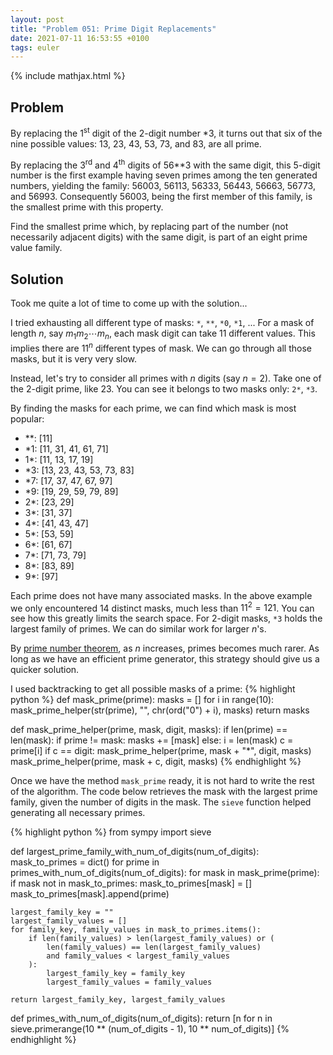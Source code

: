 ```yaml
---
layout: post
title: "Problem 051: Prime Digit Replacements"
date: 2021-07-11 16:53:55 +0100
tags: euler
---
```

{% include mathjax.html %}
## Problem
By replacing the 1<sup>st</sup> digit of the 2-digit number *3, it turns out that six of the nine possible values: 13, 23, 43, 53, 73, and 83, are all prime.

By replacing the 3<sup>rd</sup> and 4<sup>th</sup> digits of 56**3 with the same digit, this 5-digit number is the first example having seven primes among the ten generated numbers, yielding the family: 56003, 56113, 56333, 56443, 56663, 56773, and 56993. Consequently 56003, being the first member of this family, is the smallest prime with this property.

Find the smallest prime which, by replacing part of the number (not necessarily adjacent digits) with the same digit, is part of an eight prime value family.

## Solution

Took me quite a lot of time to come up with the solution...

I tried exhausting all different type of masks: `*`, `**`, `*0`, `*1`, ... For a mask of length $n$, say $m_1m_2\cdots m_n$, each mask digit can take 11 different values. This implies there are $11^n$ different types of mask. We can go through all those masks, but it is very very slow.

Instead, let's try to consider all primes with $n$ digits (say $n=2$). Take one of the 2-digit prime, like 23. You can see it belongs to two masks only: `2*`, `*3`.

By finding the masks for each prime, we can find which mask is most popular:

- **: [11]
- *1: [11, 31, 41, 61, 71]
- 1*: [11, 13, 17, 19]
- *3: [13, 23, 43, 53, 73, 83]
- *7: [17, 37, 47, 67, 97]
- *9: [19, 29, 59, 79, 89]
- 2*: [23, 29]
- 3*: [31, 37]
- 4*: [41, 43, 47]
- 5*: [53, 59]
- 6*: [61, 67]
- 7*: [71, 73, 79]
- 8*: [83, 89]
- 9*: [97]

Each prime does not have many associated masks. In the above example we only encountered 14 distinct masks, much less than $11^2 = 121$. You can see how this greatly limits the search space. For 2-digit masks, `*3` holds the largest family of primes. We can do similar work for larger $n$'s.

By [prime number theorem](https://en.wikipedia.org/wiki/Prime_number_theorem), as $n$ increases, primes becomes much rarer. As long as we have an efficient prime generator, this strategy should give us a quicker solution.

I used backtracking to get all possible masks of a prime:
{% highlight python %}
def mask_prime(prime):
    masks = []
    for i in range(10):
        mask_prime_helper(str(prime), "", chr(ord("0") + i), masks)
    return masks


def mask_prime_helper(prime, mask, digit, masks):
    if len(prime) == len(mask):
        if prime != mask:
            masks += [mask]
    else:
        i = len(mask)
        c = prime[i]
        if c == digit:
            mask_prime_helper(prime, mask + "*", digit, masks)
        mask_prime_helper(prime, mask + c, digit, masks)
{% endhighlight %}

Once we have the method `mask_prime` ready, it is not hard to write the rest of the algorithm. The code below retrieves the mask with the largest prime family, given the number of digits in the mask. The `sieve` function helped generating all necessary primes.

{% highlight python %}
from sympy import sieve

def largest_prime_family_with_num_of_digits(num_of_digits):
    mask_to_primes = dict()
    for prime in primes_with_num_of_digits(num_of_digits):
        for mask in mask_prime(prime):
            if mask not in mask_to_primes:
                mask_to_primes[mask] = []
            mask_to_primes[mask].append(prime)

    largest_family_key = ""
    largest_family_values = []
    for family_key, family_values in mask_to_primes.items():
        if len(family_values) > len(largest_family_values) or (
            len(family_values) == len(largest_family_values)
            and family_values < largest_family_values
        ):
            largest_family_key = family_key
            largest_family_values = family_values

    return largest_family_key, largest_family_values


def primes_with_num_of_digits(num_of_digits):
    return [n for n in sieve.primerange(10 ** (num_of_digits - 1), 10 ** num_of_digits)]
{% endhighlight %}
